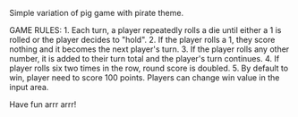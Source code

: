 
Simple variation of pig game with pirate theme.

GAME RULES:
    1. Each turn, a player repeatedly rolls a die until either a 1 is rolled or the player decides to "hold".
    2. If the player rolls a 1, they score nothing and it becomes the next player's turn.
    3. If the player rolls any other number, it is added to their turn total and the player's turn continues.
    4. If player rolls six two times in the row, round score is doubled.
    5. By default to win, player need to score 100 points. Players can change win value in the input area. 

Have fun arrr arrr! 

